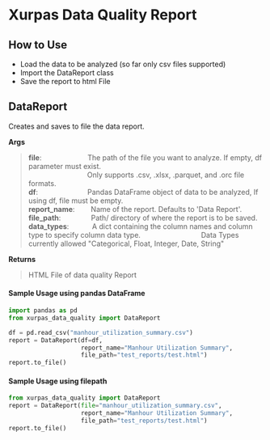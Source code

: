 # Xurpas Data Quality Report

## How to Use
- Load the data to be analyzed (so far only csv files supported)
- Import the DataReport class
- Save the report to html File

## DataReport
Creates and saves to file the data report.

**Args**
>**file**:&emsp;&emsp;&emsp;&emsp;&emsp;&emsp;&ensp;The path of the file you want to analyze. If empty, df parameter must exist.  
&emsp;&emsp;&emsp;&emsp;&emsp;&emsp;&emsp;&emsp; Only supports .csv, .xlsx, .parquet, and .orc file formats.  
>**df**:&emsp;&emsp;&emsp;&emsp;&emsp;&emsp;&emsp;Pandas DataFrame object of data to be analyzed, If using df, file must be empty.  
>**report_name**: &emsp;&emsp;Name of the report. Defaults to 'Data Report'.  
>**file_path**:&emsp;&emsp;&emsp;&emsp;&nbsp;Path/ directory of where the report is to be saved.  
>**data_types**:&emsp;&emsp;&emsp; A dict containing the column names and column type to specify column data type.
&emsp;&emsp;&emsp;&emsp;&emsp;&emsp;&emsp;&emsp; Data Types currently allowed "Categorical, Float, Integer, Date, String"


**Returns**
>HTML File of data quality Report

#### Sample Usage using pandas DataFrame
```python
import pandas as pd
from xurpas_data_quality import DataReport

df = pd.read_csv("manhour_utilization_summary.csv")
report = DataReport(df=df,
                    report_name="Manhour Utilization Summary", 
                    file_path="test_reports/test.html")
report.to_file()
```

#### Sample Usage using filepath
```python
from xurpas_data_quality import DataReport
report = DataReport(file="manhour_utilization_summary.csv",
                    report_name="Manhour Utilization Summary", 
                    file_path="test_reports/test.html")
report.to_file()
```

